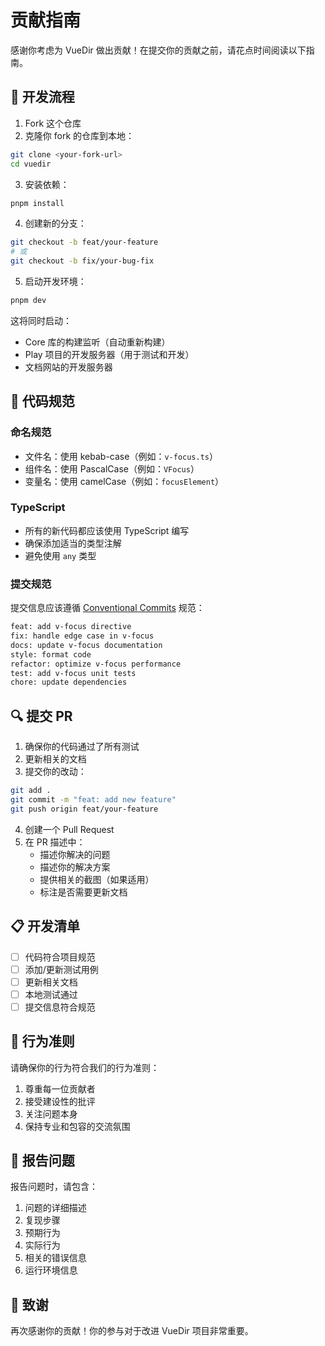 # 贡献指南

感谢你考虑为 VueDir 做出贡献！在提交你的贡献之前，请花点时间阅读以下指南。

## 🌟 开发流程

1. Fork 这个仓库
2. 克隆你 fork 的仓库到本地：

```bash
git clone <your-fork-url>
cd vuedir
```

3. 安装依赖：

```bash
pnpm install
```

4. 创建新的分支：

```bash
git checkout -b feat/your-feature
# 或
git checkout -b fix/your-bug-fix
```

5. 启动开发环境：

```bash
pnpm dev
```

这将同时启动：

- Core 库的构建监听（自动重新构建）
- Play 项目的开发服务器（用于测试和开发）
- 文档网站的开发服务器

## 📝 代码规范

### 命名规范

- 文件名：使用 kebab-case（例如：`v-focus.ts`）
- 组件名：使用 PascalCase（例如：`VFocus`）
- 变量名：使用 camelCase（例如：`focusElement`）

### TypeScript

- 所有的新代码都应该使用 TypeScript 编写
- 确保添加适当的类型注解
- 避免使用 `any` 类型

### 提交规范

提交信息应该遵循 [Conventional Commits](https://www.conventionalcommits.org/) 规范：

```bash
feat: add v-focus directive
fix: handle edge case in v-focus
docs: update v-focus documentation
style: format code
refactor: optimize v-focus performance
test: add v-focus unit tests
chore: update dependencies
```

## 🔍 提交 PR

1. 确保你的代码通过了所有测试
2. 更新相关的文档
3. 提交你的改动：

```bash
git add .
git commit -m "feat: add new feature"
git push origin feat/your-feature
```

4. 创建一个 Pull Request
5. 在 PR 描述中：
   - 描述你解决的问题
   - 描述你的解决方案
   - 提供相关的截图（如果适用）
   - 标注是否需要更新文档

## 📋 开发清单

- [ ] 代码符合项目规范
- [ ] 添加/更新测试用例
- [ ] 更新相关文档
- [ ] 本地测试通过
- [ ] 提交信息符合规范

## 🤝 行为准则

请确保你的行为符合我们的行为准则：

1. 尊重每一位贡献者
2. 接受建设性的批评
3. 关注问题本身
4. 保持专业和包容的交流氛围

## 📝 报告问题

报告问题时，请包含：

1. 问题的详细描述
2. 复现步骤
3. 预期行为
4. 实际行为
5. 相关的错误信息
6. 运行环境信息

## 🎉 致谢

再次感谢你的贡献！你的参与对于改进 VueDir 项目非常重要。
